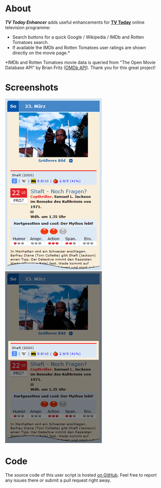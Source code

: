 # About
**_TV Today Enhancer_** adds useful enhancements for [**TV Today**](http://www.tvtoday.de/) online television programme:
- Search buttons for a quick Google / Wikipedia / IMDb and Rotten Tomatoes search.
- If available the IMDb and Rotten Tomatoes user ratings are shown directly on the movie page.*

*IMDb and Rotten Tomatoes movie data is queried from "The Open Movie Database API" by Brian Fritz ([OMDb API](http://www.omdbapi.com/)). Thank you for this great project!

# Screenshots
![](https://raw.githubusercontent.com/Ede123/userscripts/master/screenshots/TV_Today_Enhancer_1.png) ![](https://raw.githubusercontent.com/Ede123/userscripts/master/screenshots/TV_Today_Enhancer_2.png)

# Code
The source code of this user script is hosted [on GitHub](https://github.com/Ede123/userscripts). Feel free to report any issues there or submit a pull request right away.
